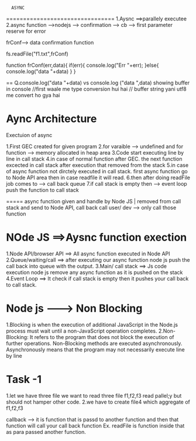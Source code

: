  
      ASYNC
================================
1.Aysnc ==>parallely executee
2.async function -->nodejs --> confirmation -->  cb --> first parameter reserve for error

frConf--> data confirmation function

fs.readFile("f1.txt",frConf)

function frConf(err,data){
   if(err){
       console.log("Err "+err);
   }else{
       console.log("data "+data)
   }
}


==
 Q.console.log("data "+data)  vs console.log  ("data ",data) showing buffer in console
       //first waale me type conversion hui hai
      // buffer string yani utf8 me convert ho gya hai

Aync Architecture
===================================
Exectuion of async

1.First GEC created for given program
2.for varaible --> undefined and for function --> memory allocated in heap area
3.Code start executing line by line in call stack
4.in case of normal function after GEC. the next function excected in call stack after execution that removed from the stack
5.in case of async function not dirctely executed in call stack. first async function go to Node API area then  in case readfile it will read.
6.then after doing readFile job comes to --> call back queue 
7.if call stack is empty then --> event loop push the function to call stack

=====
async function given and handle by Node JS
                 |
                 removed from call stack and send to Node API, call back call
user/ dev --> only call those function

NOde JS ==>Aysnc function exection
=============
1.Node API/browser API ==> All async function executed in Node API
2.Queue/waiting/call   ==> after executing our async function node js push the call back into queue with the output.
3.Main/ call stack  ==> Js code execution 
                node js remove any async function as it is pushed on the stack
4.Event Loop ==> It check if call stack is empty then it pushes your call back to call stack.


Node js ---> Non Blocking
============================
1.Blocking is when the execution of additional JavaScript in the Node.js process must wait until a non-JavaScript operation completes.
2.Non-Blocking: It refers to the program that does not block the execution of further operations. Non-Blocking methods are executed asynchronously. Asynchronously means that the program may not necessarily execute line by line

Task -1
============
1.let we have three file we want to read three file f1,f2,f3 read pallel;y but should not hamper other  code.
2.we have to  create file4 which aggregate of f1,f2,f3


callback --> it is function that is passd to another function and then that function will call your call back function
Ex. readFile is function inside that as para passed another function.



